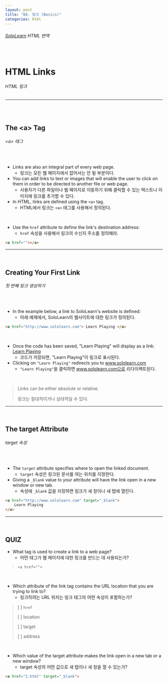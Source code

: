 ```yaml
---
layout: post
title: "08. 링크 (Basics)"
categories: html
---
```


###### [SoloLearn](https://www.sololearn.com/) HTML 번역

<br>

# HTML Links

###### HTML 링크

------

<br>

<br>

## The \<a> Tag

###### \<a> 태그

<br>

- Links are also an integral part of every web page.
  - 링크는 모든 웹 페이지에서 없어서는 안 될 부분이다.
- You can add links to text or images that will enable the user to click on them in order to be directed to another file or web page.
  - 사용자가 다른 파일이나 웹 페이지로 이동하기 위해 클릭할 수 있는 텍스트나 이미지에 링크를 추가할 수 있다.
- In HTML, links are defined using the `<a>` tag.
  - HTML에서 링크는 `<a>` 태그를 사용해서 정의된다.

<br>

- Use the `href` attribute to define the link's destination address:
  - `href` 속성을 사용해서 링크의 수신지 주소를 정의해라.

```html
<a href=""></a>
```

------

<br>

## Creating Your First Link

###### 첫 번째 링크 생성하기

<br>

- In the example below, a link to SoloLearn's website is defined:
  - 아래 예제에서, SoloLearn의 웹사이트에 대한 링크가 정의된다.

```html
<a href="http://www.sololearn.com"> Learn Playing </a>
```

<br>

- Once the code has been saved, "Learn Playing" will display as a link: [Learn Playing](www.sololearn.com)
  - 코드가 저장되면, "Learn Playing"이 링크로 표시된다.
- Clicking on `"Learn Playing"` redirects you to www.sololearn.com
  - `"Learn Playing"`을 클릭하면 www.sololearn.com으로 리다이렉트된다.

<br>

> Links can be either absolute or relative.
>
> 링크는 절대적이거나 상대적일 수 있다.

------

<br>

## The target Attribute

###### target 속성

<br>

- The `target` attribute specifies where to open the linked document.
  - `target` 속성은 링크된 문서를 여는 위치를 지정한다.
- Giving a `_blank` value to your attribute will have the link open in a new window or new tab.
  - 속성에 `_blank` 값을 지정하면 링크가 새 창이나 새 탭에 열린다.

```html
<a href="http://www.sololearn.com" target="_blank">
	Learn Playing
</a>
```

------

<br>

## QUIZ

- What tag is used to create a link to a web page?
  - 어떤 태그가 웹 페이지에 대한 링크를 만드는 데 사용되는가?

> `<a href="">`

<br>

- Which attribute of the link tag contains the URL location that you are trying to link to?
  - 링크하려는 URL 위치는 링크 태그의 어떤 속성이 포함하는가?

> [ ] `href`
>
> [ ] location
>
> [ ] target
>
> [ ] address

<br>

- Which value of the target attribute makes the link open in a new tab or a new window?
  - target 속성의 어떤 값으로 새 탭이나 새 창을 열 수 있는가?

```html
<a href="2.html" target="_blank">
```

<br>